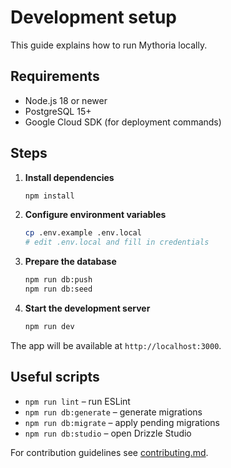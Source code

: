 # Development setup

This guide explains how to run Mythoria locally.

## Requirements

- Node.js 18 or newer
- PostgreSQL 15+
- Google Cloud SDK (for deployment commands)

## Steps

1. **Install dependencies**
   ```bash
   npm install
   ```
2. **Configure environment variables**
   ```bash
   cp .env.example .env.local
   # edit .env.local and fill in credentials
   ```
3. **Prepare the database**
   ```bash
   npm run db:push
   npm run db:seed
   ```
4. **Start the development server**
   ```bash
   npm run dev
   ```

The app will be available at `http://localhost:3000`.

## Useful scripts

- `npm run lint` – run ESLint
- `npm run db:generate` – generate migrations
- `npm run db:migrate` – apply pending migrations
- `npm run db:studio` – open Drizzle Studio

For contribution guidelines see [contributing.md](contributing.md).
